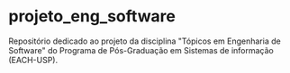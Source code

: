 # projeto_eng_software
Repositório dedicado ao projeto da disciplina "Tópicos em Engenharia de Software" do Programa de Pós-Graduação em Sistemas de informação (EACH-USP).
